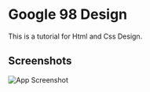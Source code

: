 # Google 98 Design

This is a tutorial for Html and Css Design.


## Screenshots

![App Screenshot](/Studies/css/odev2/google.png)

